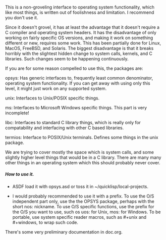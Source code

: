 This is a non-groveling interface to operating system functionality, which
like most things, is written out of foolishness and limitation. I recommend
you don't use it.

Since it doesn't grovel, it has at least the advantage that it doesn't require
a C compiler and operating system headers. It has the disadvantage of only
working on fairly specific OS versions, and making it work on something
different or new, requires some work. This has been partially done for Linux,
MacOS, FreeBSD, and Solaris. The biggest disadvantage is that it breaks
horribly with the slightest hidden change to system calls, kernels, and C
libraries. Such changes seem to be happening continuously.

If you are for some reason compelled to use this, the packages are:

opsys:
  Has generic interfaces to, frequently least common denominator, operating
  system functionality. If you can get away with using only this level, it might
  just work on any supported system.

unix:
  Interfaces to Unix/POSIX specific things.

ms:
  Interfaces to Microsoft Windows specific things.
  This part is very incomplete!

libc:
  Interfaces to standard C library things, which is really only for
  compatability and interfacing with other C based libraries.

termios:
  Interface to POSIX/Unix terminals. Defines some things in the unix package.

We are trying to cover mostly the space which is system calls, and some
slightly higher level things that would be in a C library. There are many
many other things in an operating system which this should probably never cover.

##### How to use it.

- ASDF load it with opsys.asd or toss it in ~/quicklisp/local-projects.

- I would probably recommended to use it with a prefix. To use the O/S
  independent part only, use the the OPSYS package, perhaps with the short
  nos: nickname. To use O/S specific functions, use the prefix for the O/S you
  want to use, such os uos: for Unix, mos: for Windows. To be portable, use
  system specific reader macros, such as #+unix and #+windows, to wrap
  such code.

There's some very preliminary documentation in doc.org.
